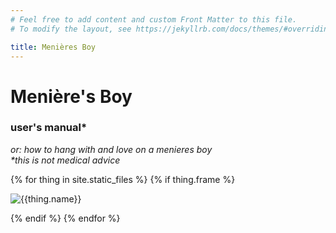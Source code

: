 ```yaml
---
# Feel free to add content and custom Front Matter to this file.
# To modify the layout, see https://jekyllrb.com/docs/themes/#overriding-theme-defaults

title: Menières Boy
---
```


# Menière's Boy
### user's manual*
_or: how to hang with and love on a menieres boy_  
_*this is not medical advice_

{% for thing in site.static_files %}
{% if thing.frame %}
<p class="frame">
<img src="{{thing.path}}" alt="{{thing.name}}"/>
</p>
{% endif %}
{% endfor %}